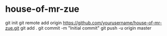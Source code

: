 # house-of-mr-zue
git init
git remote add origin https://github.com/yourusername/house-of-mr-zue.git
git add .
git commit -m "Initial commit"
git push -u origin master
